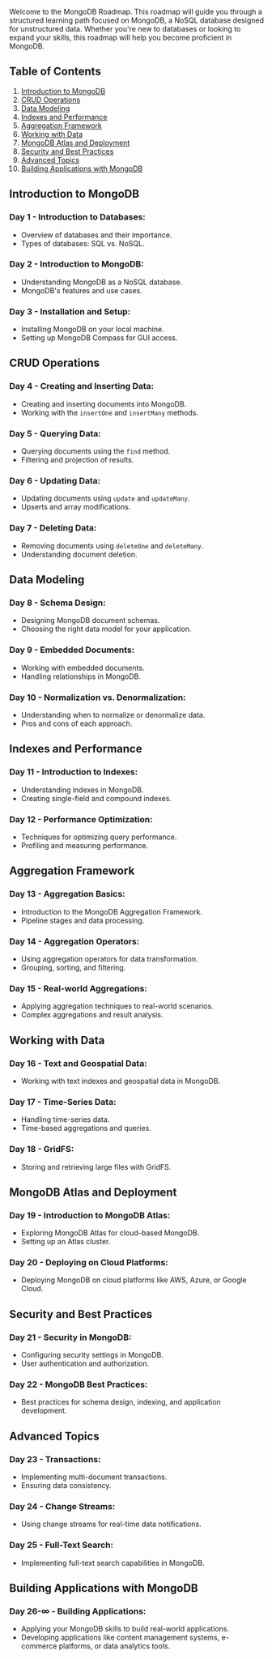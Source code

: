 Welcome to the MongoDB Roadmap. This roadmap will guide you through a structured learning path focused on MongoDB, a NoSQL database designed for unstructured data. Whether you're new to databases or looking to expand your skills, this roadmap will help you become proficient in MongoDB.

## **Table of Contents**

1. [Introduction to MongoDB](#mongodb-introduction)
2. [CRUD Operations](#crud-operations)
3. [Data Modeling](#data-modeling)
4. [Indexes and Performance](#indexes-performance)
5. [Aggregation Framework](#aggregation-framework)
6. [Working with Data](#working-with-data)
7. [MongoDB Atlas and Deployment](#mongodb-atlas-deployment)
8. [Security and Best Practices](#security-best-practices)
9. [Advanced Topics](#advanced-topics)
10. [Building Applications with MongoDB](#building-applications)

## **Introduction to MongoDB**

### **Day 1 - Introduction to Databases:**
- Overview of databases and their importance.
- Types of databases: SQL vs. NoSQL.

### **Day 2 - Introduction to MongoDB:**
- Understanding MongoDB as a NoSQL database.
- MongoDB's features and use cases.

### **Day 3 - Installation and Setup:**
- Installing MongoDB on your local machine.
- Setting up MongoDB Compass for GUI access.

## **CRUD Operations**

### **Day 4 - Creating and Inserting Data:**
- Creating and inserting documents into MongoDB.
- Working with the `insertOne` and `insertMany` methods.

### **Day 5 - Querying Data:**
- Querying documents using the `find` method.
- Filtering and projection of results.

### **Day 6 - Updating Data:**
- Updating documents using `update` and `updateMany`.
- Upserts and array modifications.

### **Day 7 - Deleting Data:**
- Removing documents using `deleteOne` and `deleteMany`.
- Understanding document deletion.

## **Data Modeling**

### **Day 8 - Schema Design:**
- Designing MongoDB document schemas.
- Choosing the right data model for your application.

### **Day 9 - Embedded Documents:**
- Working with embedded documents.
- Handling relationships in MongoDB.

### **Day 10 - Normalization vs. Denormalization:**
- Understanding when to normalize or denormalize data.
- Pros and cons of each approach.

## **Indexes and Performance**

### **Day 11 - Introduction to Indexes:**
- Understanding indexes in MongoDB.
- Creating single-field and compound indexes.

### **Day 12 - Performance Optimization:**
- Techniques for optimizing query performance.
- Profiling and measuring performance.

## **Aggregation Framework**

### **Day 13 - Aggregation Basics:**
- Introduction to the MongoDB Aggregation Framework.
- Pipeline stages and data processing.

### **Day 14 - Aggregation Operators:**
- Using aggregation operators for data transformation.
- Grouping, sorting, and filtering.

### **Day 15 - Real-world Aggregations:**
- Applying aggregation techniques to real-world scenarios.
- Complex aggregations and result analysis.

## **Working with Data**

### **Day 16 - Text and Geospatial Data:**
- Working with text indexes and geospatial data in MongoDB.

### **Day 17 - Time-Series Data:**
- Handling time-series data.
- Time-based aggregations and queries.

### **Day 18 - GridFS:**
- Storing and retrieving large files with GridFS.

## **MongoDB Atlas and Deployment**

### **Day 19 - Introduction to MongoDB Atlas:**
- Exploring MongoDB Atlas for cloud-based MongoDB.
- Setting up an Atlas cluster.

### **Day 20 - Deploying on Cloud Platforms:**
- Deploying MongoDB on cloud platforms like AWS, Azure, or Google Cloud.

## **Security and Best Practices**

### **Day 21 - Security in MongoDB:**
- Configuring security settings in MongoDB.
- User authentication and authorization.

### **Day 22 - MongoDB Best Practices:**
- Best practices for schema design, indexing, and application development.

## **Advanced Topics**

### **Day 23 - Transactions:**
- Implementing multi-document transactions.
- Ensuring data consistency.

### **Day 24 - Change Streams:**
- Using change streams for real-time data notifications.

### **Day 25 - Full-Text Search:**
- Implementing full-text search capabilities in MongoDB.

## **Building Applications with MongoDB**

### **Day 26-∞ - Building Applications:**
- Applying your MongoDB skills to build real-world applications.
- Developing applications like content management systems, e-commerce platforms, or data analytics tools.